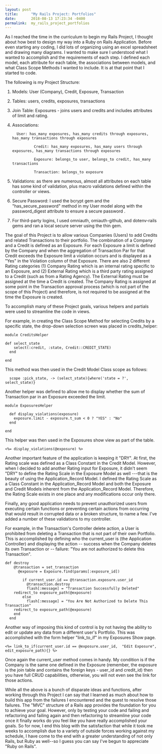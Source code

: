 ```yaml
---
layout: post
title:      "My Rails Project: Portfolios"
date:       2018-08-13 17:23:34 -0400
permalink:  my_rails_project_portfolios
---
```




As I reached the time in the curriculum to begin my Rails Project, I thought about how best to design my way into a Ruby on Rails Application.  Before even starting any coding, I did lots of organizing using an excel spreadsheet and drawing many diagrams.  I wanted to make sure I understood what I wanted to accomplish and the requirements of each step.  I defined each model, each attribute for each table, the associations between models, and what Class Scope Methods I wanted to include.  It is at that point that I started to code.

The following is my Project Structure:

1. Models: User (Company), Credit, Exposure, Transaction
2. Tables: users, credits, exposures, transactions
3. Join Table: Exposures - joins users and credits and  includes attributes of limit and rating.
4. Associations:

         User: has_many exposures, has_many credits through exposures, has_many transactions through exposures
				 
				 Credit: has_many exposures, has_many users through exposures, has_many transactions through exposures
				 
				 Exposure: belongs_to user, belongs_to credit, has_many transactions
				 
				 Transaction: belongs_to exposure
				 
5. Validations: as there are numerous, almost all attributes on each table has some kind of validation, plus macro validations defined within the controller or views. 
6. Secure Password:  I used the bcrypt gem and the "has_secure_password" method in  my User model along with the password_digest attribute to ensure a secure password .  
7. For third-party logins, I used  omniauth, omiauth-github, and dotenv-rails gems and ran a local secure server using the thin gem.

The goal of this Project is to allow various Companies (Users) to add Credits and related Transactions to their portfolio.  The combination of a Company and a Credit is defined as an Exposure.  For each Exposure a limit is defined by the Company and when the aggregation of Transaction Par for that Credit exceeds the Exposure limit a violation occurs and is displayed as a "Yes" in the Violation column of that Exposure.  There are also 2 different Rating categories (1) Company Rating which is an internal rating specific to an Exposure, and (2) External Rating which is a third party rating assigned to a Credit (such as from a Rating Agency).  The External Rating must be assigned at the time a Credit is created.  The Company Rating is assigned at some point in the Transaction approval process (which is not part of the scope of this Project) and therefore, is not required to be assigned at the time the Exposure is created.

To accomplish many of these Project goals, various helpers and partials were used to streamline the code in views.

For example, in creating the Class Scope Method for selecting Credits by a specific state, the drop-down selection screen was placed in credits_helper:

```
module CreditsHelper

def select_state
    select(:credit, :state, Credit::CREDIT_STATE)
  end
	
end
```
This method was then used in the Credit Model Class scope as follows:

```
  scope :pick_state, -> (select_state){where('state = ?', select_state)}

```
Another helper was defined to allow me to display whether the sum of Transaction par in an Exposure exceeded the limit.

```
module ExposuresHelper

  def display_violations(exposure)
    exposure.limit - exposure.t_sum < 0 ? "YES" : "No"
  end

end

```
This helper was then used in the Exposures show view as part of the table.

```
<%= display_violations(@exposure) %>
```


Another important feature of the application is keeping it "DRY".   At first, the Rating scale was defined as a Class Constant in the Credit Model.  However, when I decided to add another Rating input for Exposure, it didn't seem "DRY" to define the Rating Scale in the Exposure Model as well ---that is the beauty of using the Application_Record Model.  I defined the Rating Scale as a Class Constant in the Application_Record Model and both the Exposure and Credit Models inherent from the Application_Record Model.  Therefore, the Rating Scale exists in one place and any modifications   occur only there.

Finally, any good application needs to prevent unauthorized users from executing certain functions or preventing certain actions from occurring that would result in corrupted data or a broken structure, to name a few.  I've added a number of these validations to my controller.

For example, in the Transaction's Controller delete action, a User is prohibited from deleting a Transaction that is not part of their own Portfolio.  This is accomplished by defining who the current_user is (the Application Controller) and displaying the action -- success when the Company deletes its own Transaction or -- failure:  "You are not authorized to delete this Transaction".

```
def destroy
    @transaction = set_transaction
      @exposure = Exposure.find(params[:exposure_id])

        if current_user.id == @transaction.exposure.user_id
          @transaction.destroy
          flash[:message] = "Transaction Successfully Deleted"
    redirect_to exposure_path(@exposure)
        else
          flash[:message] = "You Are Not Authorized to Delete This Transaction"
    redirect_to exposure_path(@exposure)
    end
  end
```
Another way of imposing this kind of control is by not having the ability to edit or update any data from a different user's Portfolio.  This was accomplished with the form helper "link_to_if" in my Exposures Show page.

```
<%= link_to_if(current_user.id == @exposure.user_id,  "Edit Exposure", edit_exposure_path){} %>
```
Once again the current_user method comes in handy.  My condition is if the Company is the same one defined in the Exposure (remember, the exposure is the join table and contains the foreign keys - user_id and credit_id) then you have full CRUD capabilities, otherwise, you will not even see the link for those actions.

While all the above is a bunch of disparate ideas and functions, after working through this Project I can say that I learned as much about how to build this app from the failures I encountered and the quest to resolve those failures.  The "MVC" structure of a Rails app provides the foundation for you to achieve your goal.  However, only by testing your code and failing and refactoring and failing again and then refactoring to streamline your code once it finally works do you feel like you have really accomplished your goals.  So for now, I end this blog with the satisfaction that while it took me weeks to accomplish due to a variety of outside forces working against my schedule, I have come to the end with a greater understanding of not only Rails, but Ruby as well--so I guess you can say I've begun to appreciate "Ruby on Rails".












